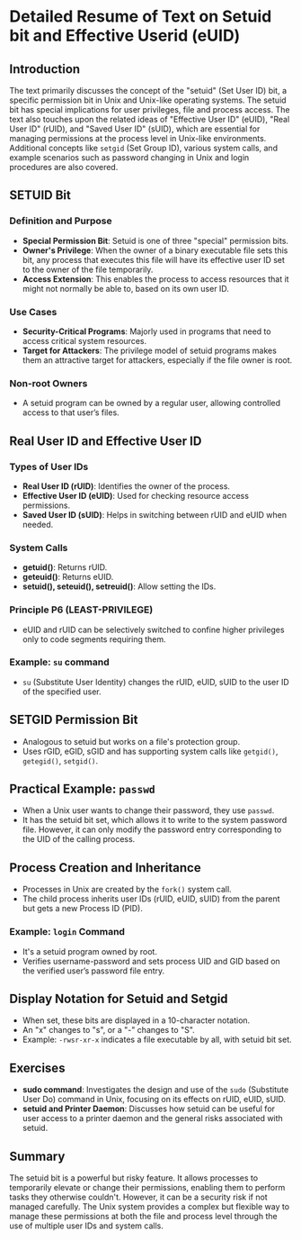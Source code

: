 # Detailed Resume of Text on Setuid bit and Effective Userid (eUID)

## Introduction

The text primarily discusses the concept of the "setuid" (Set User ID) bit, a specific permission bit in Unix and Unix-like operating systems. The setuid bit has special implications for user privileges, file and process access. The text also touches upon the related ideas of "Effective User ID" (eUID), "Real User ID" (rUID), and "Saved User ID" (sUID), which are essential for managing permissions at the process level in Unix-like environments. Additional concepts like `setgid` (Set Group ID), various system calls, and example scenarios such as password changing in Unix and login procedures are also covered.

## SETUID Bit

### Definition and Purpose

- **Special Permission Bit**: Setuid is one of three "special" permission bits.
- **Owner's Privilege**: When the owner of a binary executable file sets this bit, any process that executes this file will have its effective user ID set to the owner of the file temporarily.
- **Access Extension**: This enables the process to access resources that it might not normally be able to, based on its own user ID.

### Use Cases

- **Security-Critical Programs**: Majorly used in programs that need to access critical system resources.
- **Target for Attackers**: The privilege model of setuid programs makes them an attractive target for attackers, especially if the file owner is root.

### Non-root Owners

- A setuid program can be owned by a regular user, allowing controlled access to that user’s files.

## Real User ID and Effective User ID

### Types of User IDs

- **Real User ID (rUID)**: Identifies the owner of the process.
- **Effective User ID (eUID)**: Used for checking resource access permissions.
- **Saved User ID (sUID)**: Helps in switching between rUID and eUID when needed.

### System Calls

- **getuid()**: Returns rUID.
- **geteuid()**: Returns eUID.
- **setuid(), seteuid(), setreuid()**: Allow setting the IDs.

### Principle P6 (LEAST-PRIVILEGE)

- eUID and rUID can be selectively switched to confine higher privileges only to code segments requiring them.

### Example: `su` command

- `su` (Substitute User Identity) changes the rUID, eUID, sUID to the user ID of the specified user.

## SETGID Permission Bit

- Analogous to setuid but works on a file's protection group.
- Uses rGID, eGID, sGID and has supporting system calls like `getgid()`, `getegid()`, `setgid()`.

## Practical Example: `passwd`

- When a Unix user wants to change their password, they use `passwd`.
- It has the setuid bit set, which allows it to write to the system password file. However, it can only modify the password entry corresponding to the UID of the calling process.

## Process Creation and Inheritance

- Processes in Unix are created by the `fork()` system call.
- The child process inherits user IDs (rUID, eUID, sUID) from the parent but gets a new Process ID (PID).

### Example: `login` Command

- It's a setuid program owned by root.
- Verifies username-password and sets process UID and GID based on the verified user’s password file entry.

## Display Notation for Setuid and Setgid

- When set, these bits are displayed in a 10-character notation.
- An "x" changes to "s", or a "-" changes to "S".
- Example: `-rwsr-xr-x` indicates a file executable by all, with setuid bit set.

## Exercises

- **sudo command**: Investigates the design and use of the `sudo` (Substitute User Do) command in Unix, focusing on its effects on rUID, eUID, sUID.
- **setuid and Printer Daemon**: Discusses how setuid can be useful for user access to a printer daemon and the general risks associated with setuid.

## Summary

The setuid bit is a powerful but risky feature. It allows processes to temporarily elevate or change their permissions, enabling them to perform tasks they otherwise couldn't. However, it can be a security risk if not managed carefully. The Unix system provides a complex but flexible way to manage these permissions at both the file and process level through the use of multiple user IDs and system calls.
